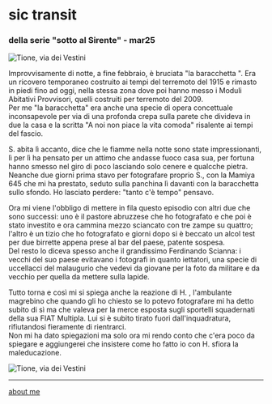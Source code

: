 # sic transit    
### della serie "sotto al Sirente" - mar25

![](https://i.postimg.cc/dVJs0cXr/Immagine-2025-03-16-225952.jpg "Tione, via dei Vestini")   

Improvvisamente di notte, a fine febbraio, è bruciata "la baracchetta ". Era un ricovero temporaneo costruito ai tempi del terremoto del 1915 e rimasto in piedi fino ad oggi, nella stessa zona dove poi hanno messo i Moduli Abitativi Provvisori, quelli costruiti per terremoto del 2009.  
Per me "la baracchetta" era anche una specie di opera concettuale inconsapevole per via di una profonda crepa sulla parete che divideva in due la casa e la scritta "A noi non piace la vita comoda" risalente ai tempi del fascio.     
  
S. abita lì accanto, dice che le fiamme nella notte sono state impressionanti, lì per lì ha pensato per un attimo che andasse fuoco casa sua, per fortuna hanno smesso nel giro di poco lasciando solo cenere e qualcche pietra. Neanche due giorni prima stavo per fotografare proprio S., con la Mamiya 645 che mi ha prestato, seduto sulla panchina lì davanti con la baracchetta sullo sfondo. Ho lasciato perdere: "tanto c'è tempo" pensavo.    

Ora mi viene l'obbligo di mettere in fila questo episodio con altri due che sono successi: uno è il pastore abruzzese che ho fotografato e che poi è stato investito e ora cammina mezzo sciancato con tre zampe su quattro; l'altro è un tizio che ho fotografato e giorni dopo si è beccato un alcol test per due birrette appena prese al bar del paese, patente sospesa.  
Del resto lo diceva spesso anche il grandissimo Ferdinando Scianna: i vecchi del suo paese evitavano i fotografi in quanto iettatori, una specie di uccellacci del malaugurio che vedevi da giovane per la foto da militare e da vecchio per quella da mettere sulla lapide.  

Tutto torna e così mi si spiega anche la reazione di H. , l'ambulante magrebino che quando gli ho chiesto se lo potevo fotografare mi ha detto subito di sì ma che valeva per la merce esposta sugli sportelli squadernati della sua FIAT Multipla. Lui si è subito tirato fuori dall'inquadratura, rifiutandosi fieramente di rientrarci.  
Non mi ha dato spiegazioni ma solo ora mi rendo conto che c'era poco da spiegare e aggiungerei che insistere come ho fatto io con H. sfiora la maleducazione.  
  
  
![](https://i.postimg.cc/Dw52JYkD/Immagine-2025-03-16-230015.jpg "Tione, via dei Vestini") 

---  
[about me](https://about.me/cacioman)  
